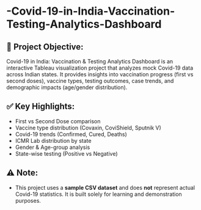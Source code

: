# -Covid-19-in-India-Vaccination-Testing-Analytics-Dashboard

## 📌 Project Objective:
Covid-19 in India: Vaccination &amp; Testing Analytics Dashboard is an interactive Tableau visualization project that analyzes mock Covid-19 data across Indian states. It provides insights into vaccination progress (first vs second doses), vaccine types, testing outcomes, case trends, and demographic impacts (age/gender distribution).
## ✅ Key Highlights:
- First vs Second Dose comparison
- Vaccine type distribution (Covaxin, CoviShield, Sputnik V)
- Covid-19 trends (Confirmed, Cured, Deaths)
- ICMR Lab distribution by state
- Gender & Age-group analysis
- State-wise testing (Positive vs Negative)
  
## ⚠️ **Note**:
- This project uses a **sample CSV dataset** and does **not** represent actual Covid-19 statistics. It is built solely for learning and demonstration purposes.

